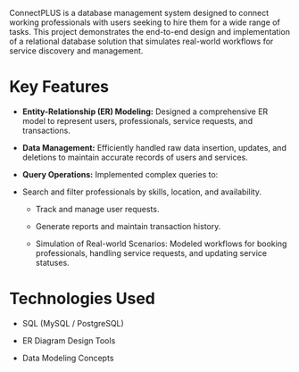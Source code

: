 ConnectPLUS is a database management system designed to connect working professionals with users seeking to hire them for a wide range of tasks. This project demonstrates the end-to-end design and implementation of a relational database solution that simulates real-world workflows for service discovery and management.

# Key Features
- **Entity-Relationship (ER) Modeling:** Designed a comprehensive ER model to represent users, professionals, service requests, and transactions.

- **Data Management:** Efficiently handled raw data insertion, updates, and deletions to maintain accurate records of users and services.

- **Query Operations:** Implemented complex queries to:

- Search and filter professionals by skills, location, and availability.

  - Track and manage user requests.

  - Generate reports and maintain transaction history.

  - Simulation of Real-world Scenarios: Modeled workflows for booking professionals, handling service requests, and updating service statuses.

# Technologies Used
- SQL (MySQL / PostgreSQL)

- ER Diagram Design Tools

- Data Modeling Concepts
